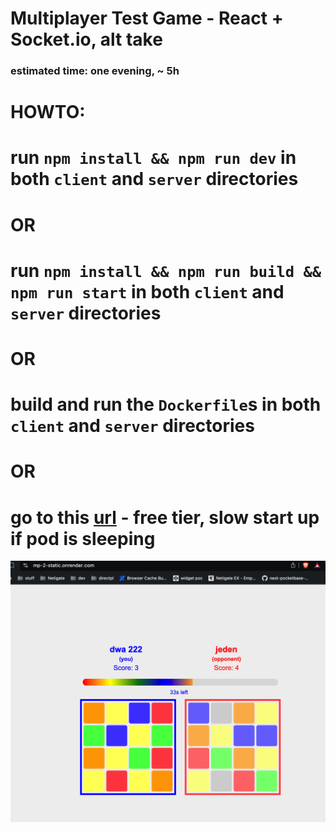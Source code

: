 # Multiplayer Test Game - React + Socket.io, alt take

### estimated time: one evening, ~ 5h

# HOWTO:

# run `npm install && npm run dev` in both `client` and `server` directories

# OR

# run `npm install && npm run build && npm run start` in both `client` and `server` directories

# OR

# build and run the `Dockerfile`s in both `client` and `server` directories

# OR

# go to this [url](https://mp-2-static.onrender.com/) - free tier, slow start up if pod is sleeping

![alt text](image-render.png)

